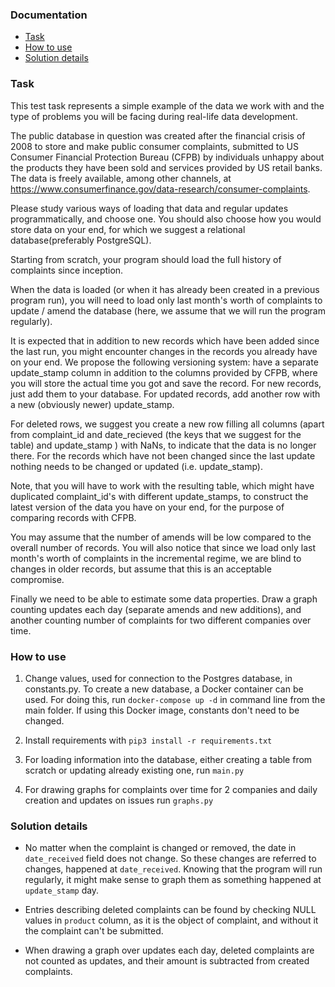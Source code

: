 ### Documentation
- [Task](#task)
- [How to use](#how-to-use)
- [Solution details](#solution-details)


### Task

This test task represents a simple example of the data we work with and the type of problems you will 
be facing during real-life data development. 

The public database in question was created after the financial crisis of 2008 to store and make public
consumer complaints, submitted to US Consumer Financial Protection Bureau (CFPB) by individuals unhappy 
about the products they have been sold and services provided by US retail banks.
The data is freely available, among other channels, at
https://www.consumerfinance.gov/data-research/consumer-complaints. 

Please study various ways of loading that data and regular updates programmatically, and choose one. 
You should also choose how you would store data on your end, for which we suggest a relational database(preferably PostgreSQL).

Starting from scratch, your program should load the full history of complaints since inception. 

When the data is loaded (or when it has already been created in a previous program run), 
you will need to load only last month's worth of complaints to update / amend the database 
(here, we assume that we will run the program regularly).

It is expected that in addition to new records which have been added since the last run, 
you might encounter changes in the records you already have on your end. 
We propose the following versioning system: have a separate update_stamp column in addition to the columns 
provided by CFPB, where you will store the actual time you got and save the record. 
For new records, just add them to your database. For updated records, add another row with a new 
(obviously newer) update_stamp.

For deleted rows, we suggest you create a new row filling all columns (apart from complaint_id 
and date_recieved (the keys that we suggest for the table) and update_stamp ) with NaNs, 
to indicate that the data is no longer there. For the records which have not been changed since 
the last update nothing needs to be changed or updated (i.e. update_stamp). 

Note, that you will have to work with the resulting table, which might have duplicated complaint_id's 
with different update_stamps, to construct the latest version of the data you have on your end, 
for the purpose of comparing records with CFPB.

You may assume that the number of amends will be low compared to the overall number of records. 
You will also notice that since we load only last month's worth of complaints in the incremental regime, 
we are blind to changes in older records, but assume that this is an acceptable compromise.

Finally we need to be able to estimate some data properties. 
Draw a graph counting updates each day (separate amends and new additions), 
and another counting number of complaints for two different companies over time.

### How to use

1. Change values, used for connection to the Postgres database, in constants.py. 
   To create a new database, a Docker container can be used. For doing this, run `docker-compose up -d`
   in command line from the main folder. If using this Docker image, constants don't need to be changed.
   
2. Install requirements with `pip3 install -r requirements.txt`

3. For loading information into the database, either creating a table from scratch or updating already existing one,
   run `main.py`

4. For drawing graphs for complaints over time for 2 companies and daily creation and updates on issues
   run `graphs.py`
   
### Solution details

- No matter when the complaint is changed or removed, the date in `date_received` field
does not change. So these changes are referred to changes, happened at `date_received`.
  Knowing that the program will run regularly, it might make sense to graph them as something
  happened at `update_stamp` day.
  
- Entries describing deleted complaints can be found by checking NULL values in `product`
column, as it is the object of complaint, and without it the complaint can't be submitted.
  
- When drawing a graph over updates each day, deleted complaints are not counted as updates,
and their amount is subtracted from created complaints.